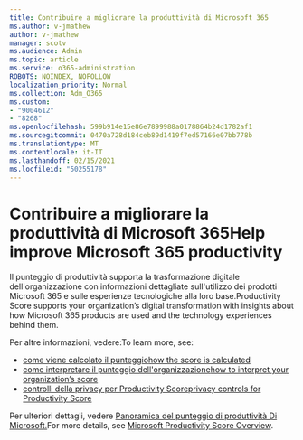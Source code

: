 ```yaml
---
title: Contribuire a migliorare la produttività di Microsoft 365
ms.author: v-jmathew
author: v-jmathew
manager: scotv
ms.audience: Admin
ms.topic: article
ms.service: o365-administration
ROBOTS: NOINDEX, NOFOLLOW
localization_priority: Normal
ms.collection: Adm_O365
ms.custom:
- "9004612"
- "8268"
ms.openlocfilehash: 599b914e15e86e7899988a0178864b24d1782af1
ms.sourcegitcommit: 0470a728d184ceb89d1419f7ed57166e07bb778b
ms.translationtype: MT
ms.contentlocale: it-IT
ms.lasthandoff: 02/15/2021
ms.locfileid: "50255178"
---
```

# <a name="help-improve-microsoft-365-productivity"></a><span data-ttu-id="805f4-102">Contribuire a migliorare la produttività di Microsoft 365</span><span class="sxs-lookup"><span data-stu-id="805f4-102">Help improve Microsoft 365 productivity</span></span>

<span data-ttu-id="805f4-103">Il punteggio di produttività supporta la trasformazione digitale dell'organizzazione con informazioni dettagliate sull'utilizzo dei prodotti Microsoft 365 e sulle esperienze tecnologiche alla loro base.</span><span class="sxs-lookup"><span data-stu-id="805f4-103">Productivity Score supports your organization’s digital transformation with insights about how Microsoft 365 products are used and the technology experiences behind them.</span></span>

<span data-ttu-id="805f4-104">Per altre informazioni, vedere:</span><span class="sxs-lookup"><span data-stu-id="805f4-104">To learn more, see:</span></span>

- [<span data-ttu-id="805f4-105">come viene calcolato il punteggio</span><span class="sxs-lookup"><span data-stu-id="805f4-105">how the score is calculated</span></span>](https://docs.microsoft.com/microsoft-365/admin/productivity/productivity-score)
- [<span data-ttu-id="805f4-106">come interpretare il punteggio dell'organizzazione</span><span class="sxs-lookup"><span data-stu-id="805f4-106">how to interpret your organization’s score</span></span>](https://docs.microsoft.com/microsoft-365/admin/productivity/productivity-score)
- [<span data-ttu-id="805f4-107">controlli della privacy per Productivity Score</span><span class="sxs-lookup"><span data-stu-id="805f4-107">privacy controls for Productivity Score</span></span>](https://docs.microsoft.com/microsoft-365/admin/productivity/privacy)

<span data-ttu-id="805f4-108">Per ulteriori dettagli, vedere [Panoramica del punteggio di produttività Di Microsoft.](https://docs.microsoft.com/microsoft-365/admin/productivity/productivity-score)</span><span class="sxs-lookup"><span data-stu-id="805f4-108">For more details, see [Microsoft Productivity Score Overview](https://docs.microsoft.com/microsoft-365/admin/productivity/productivity-score).</span></span>
